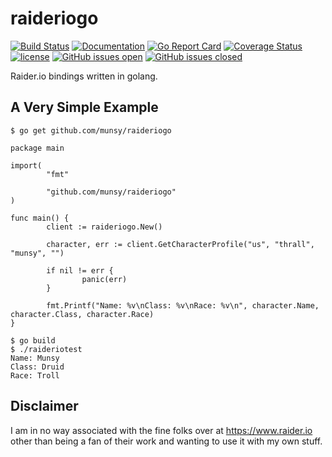 # raideriogo 
[![Build Status](https://travis-ci.org/Munsy/raideriogo.svg?branch=master)](https://travis-ci.org/Munsy/raideriogo)  [![Documentation](https://godoc.org/github.com/munsy/raideriogo?status.svg)](https://godoc.org/github.com/munsy/raideriogo)  [![Go Report Card](https://goreportcard.com/badge/github.com/munsy/raideriogo)](https://goreportcard.com/report/github.com/munsy/raideriogo)  [![Coverage Status](https://coveralls.io/repos/github/Munsy/raideriogo/badge.svg?branch=master)](https://coveralls.io/github/Munsy/raideriogo?branch=master)  [![license](https://img.shields.io/github/license/mashape/apistatus.svg)](LICENSE)  [![GitHub issues open](https://img.shields.io/github/issues/munsy/raideriogo.svg?maxAge=2592000)](https://github.com/munsy/raideriogo/issues)  [![GitHub issues closed](https://img.shields.io/github/issues-closed-raw/munsy/raideriogo.svg?maxAge=2592000)](https://github.com/munsy/raideriogo/issues)

Raider.io bindings written in golang.

## A Very Simple Example
```
$ go get github.com/munsy/raideriogo
```
```
package main

import(
        "fmt"

        "github.com/munsy/raideriogo"
)

func main() {
        client := raideriogo.New()

        character, err := client.GetCharacterProfile("us", "thrall", "munsy", "")

        if nil != err {
                panic(err)
        }

        fmt.Printf("Name: %v\nClass: %v\nRace: %v\n", character.Name, character.Class, character.Race)
}
```
```
$ go build
$ ./raideriotest
Name: Munsy
Class: Druid
Race: Troll
```

## Disclaimer
I am in no way associated with the fine folks over at https://www.raider.io other than being a fan of their work and wanting to use it with my own stuff.

